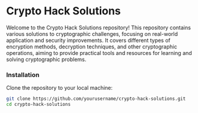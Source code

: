 # Crypto Hack Solutions

Welcome to the Crypto Hack Solutions repository! This repository contains various solutions to cryptographic challenges, focusing on real-world application and security improvements. It covers different types of encryption methods, decryption techniques, and other cryptographic operations, aiming to provide practical tools and resources for learning and solving cryptographic problems.

### Installation
Clone the repository to your local machine:

```bash
git clone https://github.com/yourusername/crypto-hack-solutions.git
cd crypto-hack-solutions
